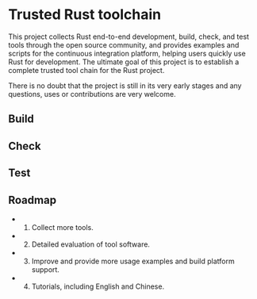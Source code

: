 # Trusted Rust toolchain
This project collects Rust end-to-end development, build, check, and test tools through the open source community, and provides examples and scripts for the continuous integration platform, helping users quickly use Rust for development.
The ultimate goal of this project is to establish a complete trusted tool chain for the Rust project.

There is no doubt that the project is still in its very early stages and any questions, uses or contributions are very welcome.

## Build

## Check

## Test

## Roadmap
- 1. Collect more tools.
- 2. Detailed evaluation of tool software.
- 3. Improve and provide more usage examples and build platform support.
- 4. Tutorials, including English and Chinese.

